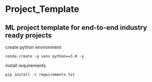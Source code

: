 # Project_Template
## ML project template for end-to-end industry ready projects


create python environment
```
conda create -p venv python==3.8 -y
```

install requirements
```
pip install -r requirements.txt
```
